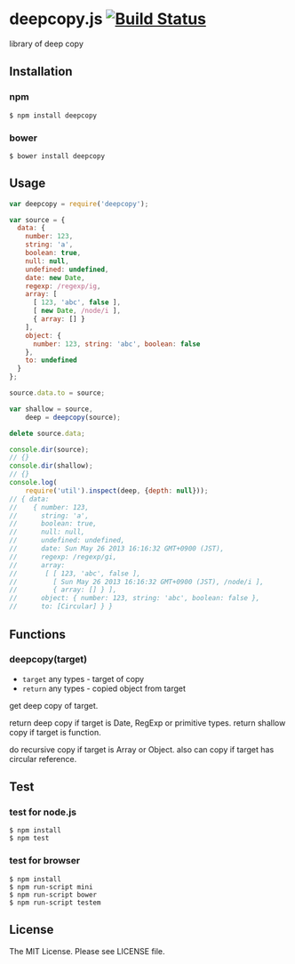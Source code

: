 # deepcopy.js [![Build Status](https://travis-ci.org/sasaplus1/deepcopy.js.png)](https://travis-ci.org/sasaplus1/deepcopy.js)

library of deep copy

## Installation

### npm

    $ npm install deepcopy

### bower

    $ bower install deepcopy

## Usage

```js
var deepcopy = require('deepcopy');

var source = {
  data: {
    number: 123,
    string: 'a',
    boolean: true,
    null: null,
    undefined: undefined,
    date: new Date,
    regexp: /regexp/ig,
    array: [
      [ 123, 'abc', false ],
      [ new Date, /node/i ],
      { array: [] }
    ],
    object: {
      number: 123, string: 'abc', boolean: false
    },
    to: undefined
  }
};

source.data.to = source;

var shallow = source,
    deep = deepcopy(source);

delete source.data;

console.dir(source);
// {}
console.dir(shallow);
// {}
console.log(
    require('util').inspect(deep, {depth: null}));
// { data:
//    { number: 123,
//      string: 'a',
//      boolean: true,
//      null: null,
//      undefined: undefined,
//      date: Sun May 26 2013 16:16:32 GMT+0900 (JST),
//      regexp: /regexp/gi,
//      array:
//       [ [ 123, 'abc', false ],
//         [ Sun May 26 2013 16:16:32 GMT+0900 (JST), /node/i ],
//         { array: [] } ],
//      object: { number: 123, string: 'abc', boolean: false },
//      to: [Circular] } }
```

## Functions

### deepcopy(target)

* `target` any types - target of copy
* `return` any types - copied object from target

get deep copy of target.

return deep copy if target is Date, RegExp or primitive types.
return shallow copy if target is function.

do recursive copy if target is Array or Object.
also can copy if target has circular reference.

## Test

### test for node.js

    $ npm install
    $ npm test

### test for browser

    $ npm install
    $ npm run-script mini
    $ npm run-script bower
    $ npm run-script testem

## License

The MIT License. Please see LICENSE file.
